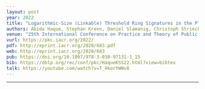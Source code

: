 ```yaml
---
layout: post
year: 2022
title: "Logarithmic-Size (Linkable) Threshold Ring Signatures in the Plain Model"
authors: Abida Haque, Stephan Krenn, Daniel Slamanig, Christoph Striecks
venue: "25th International Conference on Practice and Theory of Public-Key Cryptography - PKC 2022"
vurl: https://pkc.iacr.org/2022/
pdf: http://eprint.iacr.org/2020/683.pdf
web: http://eprint.iacr.org/2020/683
pub: https://doi.org/10.1007/978-3-030-97131-1_15
bib: https://dblp.org/rec/conf/pkc/HaqueKSS22.html?view=bibtex
talk: https://youtube.com/watch?v=T_HkorYWWv8
---
```



---


